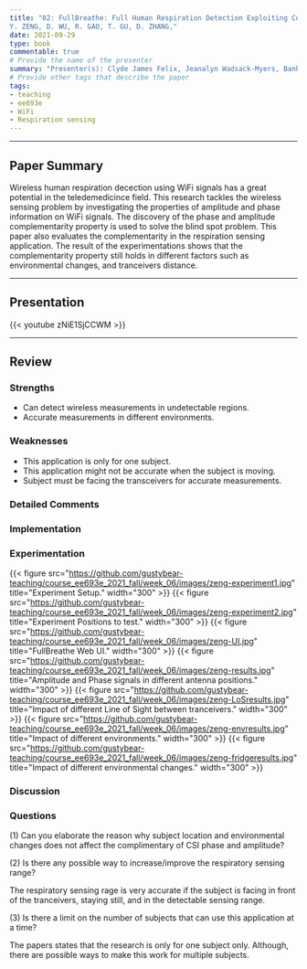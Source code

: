 ```yaml
---
title: "02: FullBreathe: Full Human Respiration Detection Exploiting Complementarity of CSI Phase and Amplitude of WiFi Signals
Y. ZENG, D. WU, R. GAO, T. GU, D. ZHANG,"
date: 2021-09-29
type: book
commentable: true
# Provide the name of the presenter
summary: "Presenter(s): Clyde James Felix, Jeanalyn Wadsack-Myers, Banh Nguyen"
# Provide other tags that describe the paper
tags:
- teaching
- ee693e
- WiFi
- Respiration sensing
---
```

***
## Paper Summary
Wireless human respiration decection using WiFi signals has a great potential in the teledemedicince field. This research tackles the wireless sensing problem by investigating the properties of amplitude and phase information on WiFi signals. The discovery of the phase and amplitude complementarity property is used to solve the blind spot problem. This paper also evaluates the complementarity in the respiration sensing application. The result of the experimentations shows that the complementarity property still holds in different factors such as environmental changes, and tranceivers distance. 
***
## Presentation
{{< youtube zNiE1SjCCWM >}}
***
## Review
### Strengths
- Can detect wireless measurements in undetectable regions.
- Accurate measurements in different environments.

### Weaknesses
- This application is only for one subject.
- This application might not be accurate when the subject is moving.
- Subject must be facing the transceivers for accurate measurements.

### Detailed Comments
<!-- 2FA-PP is a novel 2FA scheme which helps mitigate phishing attacks. Although it has a poor time preventing phishing attacks on the same network, with an attacker success rate having a worse case scenario of 35% success rate if not tuned correctly, it is more than likely that the phishing attack will occur from a proxy server, moving its location far from the user, meaning it would be able to prevent a majority of phishing attacks. Since 2FA-PP only requires the user to set up an application and the server to set up a database to handle interactions with the application, it is a user friendly scheme which is easy to implement into existing structures, using current generation browser APIs to communicate with the phone’s BLE, which is readily available to a majority of users who use 2FA. Some worries for 2FA-PP stems from the use of the browser’s API to communicate with BLE, as this can be a vector for attack by the phishing user where they can take over communication and report a real domain as opposed to the phishing domain, but this is circumvented by the use of obfuscation techniques, such that the report of the domain will be unobfuscated in a certain way, preventing a phishing user from figuring out and using this obfuscation technique within the given time frame. -->

### Implementation
<!-- To implement 2FA-PP, there are two components: the smartphone application and the server. The smartphone application will act as the software token, and will communicate with the server to keep a set of tokens up to date. The smartphone application requires minimal permissions from the user, only needing Bluetooth access, which is used to communicate with the browser. As for the server, it will handle the registration of the 2FA device, or our smartphone application,  and each instance of a login which requires a 2FA.

Although these are the two main components to be implemented, there are also some intermediate steps that are taken. The client side, which would be the computer logging onto the server, needs Bluetooth functionality, and the ability to run JavaScript, the two of which are widely available on a majority of laptops and desktops.

Once the smartphone application is registered as a 2FA device, the flow of authentication is as follows. When a client logs into the server, the server will request the 2FA device, or smartphone in our case, a token. To get this token, a challenge is sent in a form of a JavaScript file, which is encrypted with a key which only the server and smartphone have. The smartphone knows the answer to this JavaScript file, which is used to verify the URL. Once the smartphone sends the decryption key to the client, it will start a timer, where the browser will execute the JavaScript file to unobfuscate the ciphertext it contains. The obfuscation process contains references to the legitimate URL, which is obtained through the browser’s reference to the URL, window.location, which cannot be modified by a phishing user. Once the challenge is completed, the answer is sent to the smartphone for verification. If correct and within the timing threshold, the smartphone will send the token to verify the login. -->


### Experimentation
{{< figure src="https://github.com/gustybear-teaching/course_ee693e_2021_fall/week_06/images/zeng-experiment1.jpg" title="Experiment Setup." width="300" >}}
{{< figure src="https://github.com/gustybear-teaching/course_ee693e_2021_fall/week_06/images/zeng-experiment2.jpg" title="Experiment Positions to test." width="300" >}}
{{< figure src="https://github.com/gustybear-teaching/course_ee693e_2021_fall/week_06/images/zeng-UI.jpg" title="FullBreathe Web UI." width="300" >}}
{{< figure src="https://github.com/gustybear-teaching/course_ee693e_2021_fall/week_06/images/zeng-results.jpg" title="Amplitude and Phase signals in different antenna positions." width="300" >}}
{{< figure src="https://github.com/gustybear-teaching/course_ee693e_2021_fall/week_06/images/zeng-LoSresults.jpg" title="Impact of different Line of Sight between tranceivers." width="300" >}}
{{< figure src="https://github.com/gustybear-teaching/course_ee693e_2021_fall/week_06/images/zeng-envresults.jpg" title="Impact of different environments." width="300" >}}
{{< figure src="https://github.com/gustybear-teaching/course_ee693e_2021_fall/week_06/images/zeng-fridgeresults.jpg" title="Impact of different environmental changes." width="300" >}}

### Discussion
<!-- As we can see from the first figure, we can see all of the variations in timings that 2FA-PP observes, whether it being a normal login, to a phishing attack which modifies the obfuscated code. Although phishing attacks are able to successfully modify the obfuscated code, the round trip and modification takes a considerable amount of time, where we can set our threshold to contain the vast majority of our baseline timing, while preventing a majority of phishing attacks.

As from the second figure, by setting the threshold accordingly, we see that attackers within a different locality as the user have a difficult time successfully attacking 2FA-PP. However, if they are in the same locality, such as the same Wi-Fi or Hotspot, the success rate is significantly higher. We could reduce the success rate by tightening our threshold, but this is at the cost of false positives, where legitimate logins are deemed suspicious.

For the third figure, as this is a scalable implementation, we can send multiple challenges to the client. This lessens the chance for an attacker to successfully complete all of the challenges within the given time frame, therefore securing the login from phishing attacks. We find that at about 5 challenges, gives the best chance of preventing phishing attacks, even with local adversaries. -->

### Questions
(1) Can you elaborate the reason why subject location and environmental changes does not affect the complimentary of CSI phase and amplitude?

(2) Is there any possible way to increase/improve the respiratory sensing range? 

The respiratory sensing rage is very accurate if the subject is facing in front of the tranceivers, staying still, and in the detectable sensing range.

(3) Is there a limit on the number of subjects that can use this application at a time?

The papers states that the research is only for one subject only. Although, there are possible ways to make this work for multiple subjects.
